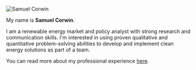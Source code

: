 ![Samuel Corwin]()

My name is **Samuel Corwin**.

I am a renewable energy market and policy analyst with strong research and communication skills. I'm interested in using proven qualitative and quantitative problem-solving abilities to develop and implement clean energy solutions as part of a team.

You can read more about my professional experience [here](https://smcorwin.github.io/experience/).
